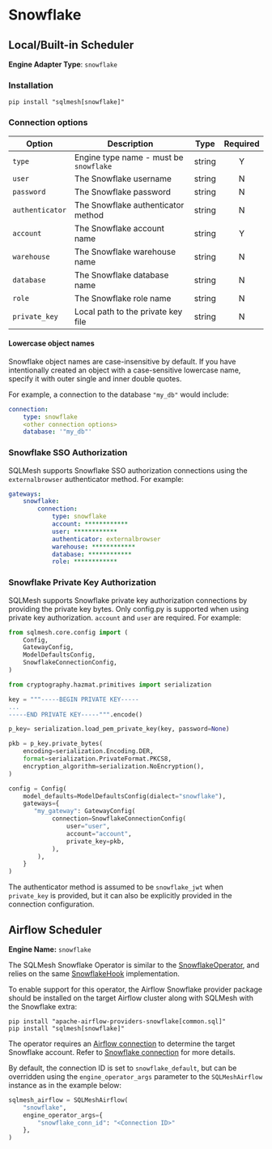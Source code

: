 # Snowflake

## Local/Built-in Scheduler
**Engine Adapter Type**: `snowflake`

### Installation
```
pip install "sqlmesh[snowflake]"
```

### Connection options

| Option          | Description                            |  Type  | Required |
|-----------------|----------------------------------------|:------:|:--------:|
| `type`          | Engine type name - must be `snowflake` | string |    Y     |
| `user`          | The Snowflake username                 | string |    N     |
| `password`      | The Snowflake password                 | string |    N     |
| `authenticator` | The Snowflake authenticator method     | string |    N     |
| `account`       | The Snowflake account name             | string |    Y     |
| `warehouse`     | The Snowflake warehouse name           | string |    N     |
| `database`      | The Snowflake database name            | string |    N     |
| `role`          | The Snowflake role name                | string |    N     |
| `private_key`   | Local path to the private key file     | string |    N     |

#### Lowercase object names

Snowflake object names are case-insensitive by default. If you have intentionally created an object with a case-sensitive lowercase name, specify it with outer single and inner double quotes.

For example, a connection to the database `"my_db"` would include:

``` yaml
connection:
    type: snowflake
    <other connection options>
    database: '"my_db"'
```

### Snowflake SSO Authorization

SQLMesh supports Snowflake SSO authorization connections using the `externalbrowser` authenticator method. For example:

```yaml
gateways:
    snowflake:
        connection:
            type: snowflake
            account: ************
            user: ************
            authenticator: externalbrowser
            warehouse: ************
            database: ************
            role: ************
```

### Snowflake Private Key Authorization

SQLMesh supports Snowflake private key authorization connections by providing the private key bytes. Only config.py is supported when using private key authorization. `account` and `user` are required. For example:

```python
from sqlmesh.core.config import (
    Config,
    GatewayConfig,
    ModelDefaultsConfig,
    SnowflakeConnectionConfig,
)

from cryptography.hazmat.primitives import serialization

key = """-----BEGIN PRIVATE KEY-----
...
-----END PRIVATE KEY-----""".encode()

p_key= serialization.load_pem_private_key(key, password=None)

pkb = p_key.private_bytes(
    encoding=serialization.Encoding.DER,
    format=serialization.PrivateFormat.PKCS8,
    encryption_algorithm=serialization.NoEncryption(),
)

config = Config(
    model_defaults=ModelDefaultsConfig(dialect="snowflake"),
    gateways={
       "my_gateway": GatewayConfig(
            connection=SnowflakeConnectionConfig(
                user="user",
                account="account",
                private_key=pkb,
            ),
        ),
    }
)
```

The authenticator method is assumed to be `snowflake_jwt` when `private_key` is provided, but it can also be explicitly provided in the connection configuration.

## Airflow Scheduler
**Engine Name:** `snowflake`

The SQLMesh Snowflake Operator is similar to the [SnowflakeOperator](https://airflow.apache.org/docs/apache-airflow-providers-snowflake/stable/operators/snowflake.html), and relies on the same [SnowflakeHook](https://airflow.apache.org/docs/apache-airflow-providers-snowflake/stable/_api/airflow/providers/snowflake/hooks/snowflake/index.html) implementation.

To enable support for this operator, the Airflow Snowflake provider package should be installed on the target Airflow cluster along with SQLMesh with the Snowflake extra:
```
pip install "apache-airflow-providers-snowflake[common.sql]"
pip install "sqlmesh[snowflake]"
```

The operator requires an [Airflow connection](https://airflow.apache.org/docs/apache-airflow/stable/howto/connection.html) to determine the target Snowflake account. Refer to [Snowflake connection](https://airflow.apache.org/docs/apache-airflow-providers-snowflake/stable/connections/snowflake.html) for more details.

By default, the connection ID is set to `snowflake_default`, but can be overridden using the `engine_operator_args` parameter to the `SQLMeshAirflow` instance as in the example below:
```python linenums="1"
sqlmesh_airflow = SQLMeshAirflow(
    "snowflake",
    engine_operator_args={
        "snowflake_conn_id": "<Connection ID>"
    },
)
```
